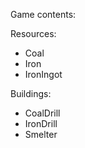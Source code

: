 ﻿Game contents:

Resources:
- Coal
- Iron
- IronIngot

Buildings:
- CoalDrill
- IronDrill
- Smelter

